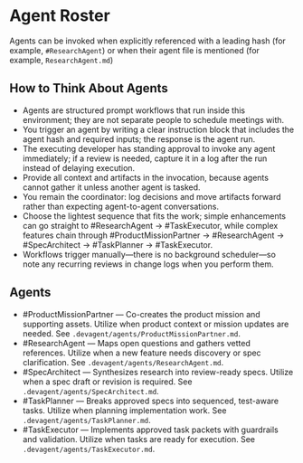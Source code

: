 # Agent Roster

Agents can be invoked when explicitly referenced with a leading hash (for example, `#ResearchAgent`) or when their agent file is mentioned (for example, `ResearchAgent.md`)

## How to Think About Agents

- Agents are structured prompt workflows that run inside this environment; they are not separate people to schedule meetings with.
- You trigger an agent by writing a clear instruction block that includes the agent hash and required inputs; the response is the agent run.
- The executing developer has standing approval to invoke any agent immediately; if a review is needed, capture it in a log after the run instead of delaying execution.
- Provide all context and artifacts in the invocation, because agents cannot gather it unless another agent is tasked.
- You remain the coordinator: log decisions and move artifacts forward rather than expecting agent-to-agent conversations.
- Choose the lightest sequence that fits the work; simple enhancements can go straight to #ResearchAgent → #TaskExecutor, while complex features chain through #ProductMissionPartner → #ResearchAgent → #SpecArchitect → #TaskPlanner → #TaskExecutor.
- Workflows trigger manually—there is no background scheduler—so note any recurring reviews in change logs when you perform them.

## Agents

- #ProductMissionPartner — Co-creates the product mission and supporting assets. Utilize when product context or mission updates are needed. See `.devagent/agents/ProductMissionPartner.md`.
- #ResearchAgent — Maps open questions and gathers vetted references. Utilize when a new feature needs discovery or spec clarification. See `.devagent/agents/ResearchAgent.md`.
- #SpecArchitect — Synthesizes research into review-ready specs. Utilize when a spec draft or revision is required. See `.devagent/agents/SpecArchitect.md`.
- #TaskPlanner — Breaks approved specs into sequenced, test-aware tasks. Utilize when planning implementation work. See `.devagent/agents/TaskPlanner.md`.
- #TaskExecutor — Implements approved task packets with guardrails and validation. Utilize when tasks are ready for execution. See `.devagent/agents/TaskExecutor.md`.
